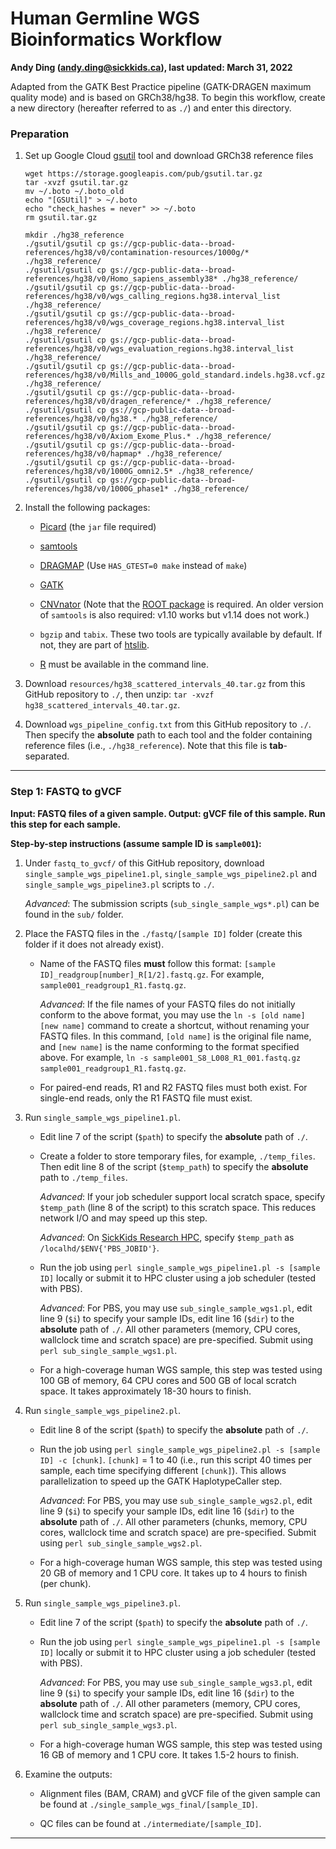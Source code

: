 # Human Germline WGS Bioinformatics Workflow
**Andy Ding (andy.ding@sickkids.ca), last updated: March 31, 2022**

Adapted from the GATK Best Practice pipeline (GATK-DRAGEN maximum quality mode) and is based on GRCh38/hg38. To begin this workflow, create a new directory (hereafter referred to as `./`) and enter this directory.

### Preparation
1. Set up Google Cloud [gsutil](https://cloud.google.com/storage/docs/gsutil_install#expandable-1) tool and download GRCh38 reference files

   ```
   wget https://storage.googleapis.com/pub/gsutil.tar.gz
   tar -xvzf gsutil.tar.gz
   mv ~/.boto ~/.boto_old
   echo "[GSUtil]" > ~/.boto
   echo "check_hashes = never" >> ~/.boto
   rm gsutil.tar.gz
   ```
   ```
   mkdir ./hg38_reference
   ./gsutil/gsutil cp gs://gcp-public-data--broad-references/hg38/v0/contamination-resources/1000g/* ./hg38_reference/
   ./gsutil/gsutil cp gs://gcp-public-data--broad-references/hg38/v0/Homo_sapiens_assembly38* ./hg38_reference/
   ./gsutil/gsutil cp gs://gcp-public-data--broad-references/hg38/v0/wgs_calling_regions.hg38.interval_list ./hg38_reference/
   ./gsutil/gsutil cp gs://gcp-public-data--broad-references/hg38/v0/wgs_coverage_regions.hg38.interval_list ./hg38_reference/
   ./gsutil/gsutil cp gs://gcp-public-data--broad-references/hg38/v0/wgs_evaluation_regions.hg38.interval_list ./hg38_reference/
   ./gsutil/gsutil cp gs://gcp-public-data--broad-references/hg38/v0/Mills_and_1000G_gold_standard.indels.hg38.vcf.gz* ./hg38_reference/
   ./gsutil/gsutil cp gs://gcp-public-data--broad-references/hg38/v0/dragen_reference/* ./hg38_reference/
   ./gsutil/gsutil cp gs://gcp-public-data--broad-references/hg38/v0/hg38.* ./hg38_reference/
   ./gsutil/gsutil cp gs://gcp-public-data--broad-references/hg38/v0/Axiom_Exome_Plus.* ./hg38_reference/
   ./gsutil/gsutil cp gs://gcp-public-data--broad-references/hg38/v0/hapmap* ./hg38_reference/
   ./gsutil/gsutil cp gs://gcp-public-data--broad-references/hg38/v0/1000G_omni2.5* ./hg38_reference/
   ./gsutil/gsutil cp gs://gcp-public-data--broad-references/hg38/v0/1000G_phase1* ./hg38_reference/
   ```
   
2. Install the following packages:

   - [Picard](https://github.com/broadinstitute/picard/releases/latest) (the `jar` file required)

   - [samtools](https://www.htslib.org/download/)

   - [DRAGMAP](https://github.com/Illumina/DRAGMAP) (Use `HAS_GTEST=0 make` instead of `make`)
   
   - [GATK](https://github.com/broadinstitute/gatk/releases)
   
   - [CNVnator](https://github.com/abyzovlab/CNVnator) (Note that the [ROOT package](https://root.cern.ch/) is required. An older version of `samtools` is also required: v1.10 works but v1.14 does not work.)
   
   - `bgzip` and `tabix`. These two tools are typically available by default. If not, they are part of [htslib](https://www.htslib.org/download/).
   
   - [R](https://www.r-project.org/) must be available in the command line.
   
3. Download `resources/hg38_scattered_intervals_40.tar.gz` from this GitHub repository to `./`, then unzip: `tar -xvzf hg38_scattered_intervals_40.tar.gz`.

4. Download `wgs_pipeline_config.txt` from this GitHub repository to `./`. Then specify the **absolute** path to each tool and the folder containing reference files (i.e., `./hg38_reference`). Note that this file is **tab**-separated.


---

### Step 1: FASTQ to gVCF

**Input: FASTQ files of a given sample. Output: gVCF file of this sample. Run this step for each sample.**

**Step-by-step instructions (assume sample ID is `sample001`):**

1. Under `fastq_to_gvcf/` of this GitHub repository, download `single_sample_wgs_pipeline1.pl`, `single_sample_wgs_pipeline2.pl` and `single_sample_wgs_pipeline3.pl` scripts to `./`.

   *Advanced*: The submission scripts (`sub_single_sample_wgs*.pl`) can be found in the `sub/` folder.

2. Place the FASTQ files in the `./fastq/[sample ID]` folder (create this folder if it does not already exist).

   - Name of the FASTQ files **must** follow this format: `[sample ID]_readgroup[number]_R[1/2].fastq.gz`. For example, `sample001_readgroup1_R1.fastq.gz`. 
   
     *Advanced*: If the file names of your FASTQ files do not initially conform to the above format, you may use the `ln -s [old name] [new name]` command to create a shortcut, without renaming your FASTQ files. In this command, `[old name]` is the original file name, and  `[new name]` is the name conforming to the format specified above. For example, `ln -s sample001_S8_L008_R1_001.fastq.gz sample001_readgroup1_R1.fastq.gz`.

   - For paired-end reads, R1 and R2 FASTQ files must both exist. For single-end reads, only the R1 FASTQ file must exist.
   
3. Run `single_sample_wgs_pipeline1.pl`.

   - Edit line 7 of the script (`$path`) to specify the **absolute** path of `./`.
   
   - Create a folder to store temporary files, for example, `./temp_files`. Then edit line 8 of the script (`$temp_path`) to specify the **absolute** path to `./temp_files`.
   
       *Advanced*: If your job scheduler support local scratch space, specify `$temp_path` (line 8 of the script) to this scratch space. This reduces network I/O and may speed up this step.
   
       *Advanced*: On [SickKids Research HPC](https://hpc.ccm.sickkids.ca/), specify `$temp_path` as `/localhd/$ENV{'PBS_JOBID'}`.
   
   - Run the job using `perl single_sample_wgs_pipeline1.pl -s [sample ID]` locally or submit it to HPC cluster using a job scheduler (tested with PBS).
   
       *Advanced*: For PBS, you may use `sub_single_sample_wgs1.pl`, edit line 9 (`$i`) to specify your sample IDs, edit line 16 (`$dir`) to the **absolute** path of `./`. All other parameters (memory, CPU cores, wallclock time and scratch space) are pre-specified. Submit using `perl sub_single_sample_wgs1.pl`.
   
   - For a high-coverage human WGS sample, this step was tested using 100 GB of memory, 64 CPU cores and 500 GB of local scratch space. It takes approximately 18-30 hours to finish.
   
4. Run `single_sample_wgs_pipeline2.pl`.

   - Edit line 8 of the script (`$path`) to specify the **absolute** path of `./`.
   
   - Run the job using `perl single_sample_wgs_pipeline2.pl -s [sample ID] -c [chunk]`. `[chunk]` = 1 to 40 (i.e., run this script 40 times per sample, each time specifying different `[chunk]`). This allows parallelization to speed up the GATK HaplotypeCaller step. 
   
       *Advanced*: For PBS, you may use `sub_single_sample_wgs2.pl`, edit line 9 (`$i`) to specify your sample IDs, edit line 16 (`$dir`) to the **absolute** path of `./`. All other parameters (chunks, memory, CPU cores, wallclock time and scratch space) are pre-specified. Submit using `perl sub_single_sample_wgs2.pl`.
   
   - For a high-coverage human WGS sample, this step was tested using 20 GB of memory and 1 CPU core. It takes up to 4 hours to finish (per chunk).

5. Run `single_sample_wgs_pipeline3.pl`.

   - Edit line 7 of the script (`$path`) to specify the **absolute** path of `./`.
   
   - Run the job using `perl single_sample_wgs_pipeline1.pl -s [sample ID]` locally or submit it to HPC cluster using a job scheduler (tested with PBS).
   
       *Advanced*: For PBS, you may use `sub_single_sample_wgs3.pl`, edit line 9 (`$i`) to specify your sample IDs, edit line 16 (`$dir`) to the **absolute** path of `./`. All other parameters (memory, CPU cores, wallclock time and scratch space) are pre-specified. Submit using `perl sub_single_sample_wgs3.pl`.
       
   - For a high-coverage human WGS sample, this step was tested using 16 GB of memory and 1 CPU core. It takes 1.5-2 hours to finish.
   
6. Examine the outputs:

   - Alignment files (BAM, CRAM) and gVCF file of the given sample can be found at `./single_sample_wgs_final/[sample_ID]`.
   
   - QC files can be found at `./intermediate/[sample_ID]`.
   
---





